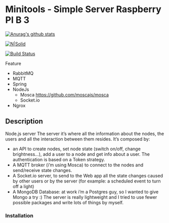 # Minitools - Simple Server Raspberry PI B 3
[![Anurag's github stats](https://github-readme-stats.vercel.app/api?username=halimbimantara)](https://github.com/anuraghazra/github-readme-stats)

[![N|Solid](https://cldup.com/dTxpPi9lDf.thumb.png)](https://nodesource.com/products/nsolid)

[![Build Status](https://travis-ci.org/joemccann/dillinger.svg?branch=master)](https://travis-ci.org/joemccann/dillinger)

Feature
  - RabbitMQ
  - MQTT 
  - Spring 
  - NodeJs
    - Mosca https://github.com/moscajs/mosca
    - Socket.io 
  - Ngrox

## Description
Node.js server
The server it’s where all the information about the nodes, the users and all the interaction between them resides. It’s composed by:
- an API to create nodes, set node state (switch on/off, change brightness…), add a user to a node and get info about a user. The authentication is based on a Token strategy.
- A MQTT broker (i’m using Mosca) to connect to the nodes and send/receive state changes.
- A Socket.io server, to send to the Web app all the state changes caused by other users or by the server (for example: a scheduled event to turn off a light)
- A MongoDB Database: at work i’m a Postgres guy, so I wanted to give Mongo a try :)
The server is really lightweight and I tried to use fewer possible packages and write lots of things by myself.
### Installation
